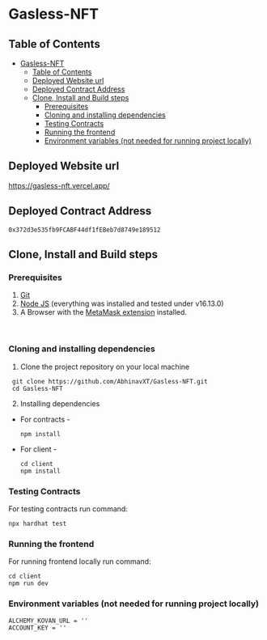 # Gasless-NFT

## Table of Contents

- [Gasless-NFT](#gasless-nft)
  - [Table of Contents](#table-of-contents)
  - [Deployed Website url](#deployed-website-url)
  - [Deployed Contract Address](#deployed-contract-address)
  - [Clone, Install and Build steps](#clone-install-and-build-steps)
    - [Prerequisites](#prerequisites)
    - [Cloning and installing dependencies](#cloning-and-installing-dependencies)
    - [Testing Contracts](#testing-contracts)
    - [Running the frontend](#running-the-frontend)
    - [Environment variables (not needed for running project locally)](#environment-variables-not-needed-for-running-project-locally)

## Deployed Website url

https://gasless-nft.vercel.app/

## Deployed Contract Address

`0x372d3e535fb9FCABF44df1fEBeb7d8749e189512`

## Clone, Install and Build steps

### Prerequisites

1. [Git](https://git-scm.com/)
2. [Node JS](https://nodejs.org/en/) (everything was installed and tested under v16.13.0)
3. A Browser with the [MetaMask extension](https://metamask.io/) installed.

<br>

### Cloning and installing dependencies

1. Clone the project repository on your local machine

```
 git clone https://github.com/AbhinavXT/Gasless-NFT.git
 cd Gasless-NFT
```

2. Installing dependencies

-   For contracts -
    ```
    npm install
    ```
-   For client -
    ```
    cd client
    npm install
    ```

### Testing Contracts

For testing contracts run command:

```
npx hardhat test
```

### Running the frontend

For running frontend locally run command:

```
cd client
npm run dev
```

### Environment variables (not needed for running project locally)

```
ALCHEMY_KOVAN_URL = ''
ACCOUNT_KEY = ''
```
